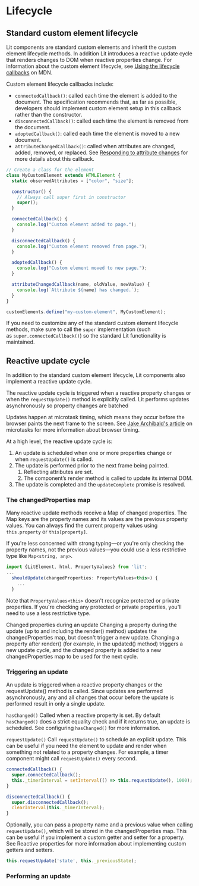 # Lifecycle

## Standard custom element lifecycle

Lit components are standard custom elements and inherit the custom element lifecycle methods. 
In addition Lit introduces a reactive update cycle that renders changes to DOM when reactive properties change.
For information about the custom element lifecycle, see [Using the lifecycle callbacks](https://developer.mozilla.org/en-US/docs/Web/Web_Components/Using_custom_elements#using_the_lifecycle_callbacks) on MDN.

Custom element lifecycle callbacks include:
- `connectedCallback()`: called each time the element is added to the document. The specification recommends that, as far as possible, developers should implement custom element setup in this callback rather than the constructor.
- `disconnectedCallback()`: called each time the element is removed from the document.
- `adoptedCallback()`: called each time the element is moved to a new document.
- `attributeChangedCallback()`: called when attributes are changed, added, removed, or replaced. See [Responding to attribute changes](https://developer.mozilla.org/en-US/docs/Web/API/Web_components/Using_custom_elements#responding_to_attribute_changes) for more details about this callback.

```js
// Create a class for the element
class MyCustomElement extends HTMLElement {
  static observedAttributes = ["color", "size"];

  constructor() {
    // Always call super first in constructor
    super();
  }

  connectedCallback() {
    console.log("Custom element added to page.");
  }

  disconnectedCallback() {
    console.log("Custom element removed from page.");
  }

  adoptedCallback() {
    console.log("Custom element moved to new page.");
  }

  attributeChangedCallback(name, oldValue, newValue) {
    console.log(`Attribute ${name} has changed.`);
  }
}

customElements.define("my-custom-element", MyCustomElement);
```

If you need to customize any of the standard custom element lifecycle methods, make sure to call the `super` implementation (such as `super.connectedCallback()`) so the standard Lit functionality is maintained.

## Reactive update cycle
In addition to the standard custom element lifecycle, Lit components also implement a reactive update cycle.

The reactive update cycle is triggered when a reactive property changes or when the `requestUpdate()` method is explicitly called. Lit performs updates asynchronously so property changes are batched

Updates happen at microtask timing, which means they occur before the browser paints the next frame to the screen. See [Jake Archibald's article](https://jakearchibald.com/2015/tasks-microtasks-queues-and-schedules/) on microtasks for more information about browser timing.

At a high level, the reactive update cycle is:
1. An update is scheduled when one or more properties change or when `requestUpdate()` is called.
2. The update is performed prior to the next frame being painted.
    1. Reflecting attributes are set.
    2. The component’s render method is called to update its internal DOM.
3. The update is completed and the `updateComplete` promise is resolved.

### The changedProperties map

Many reactive update methods receive a Map of changed properties. The Map keys are the property names and its values are the previous property values. You can always find the current property values using `this.property` or `this[property]`.

If you're less concerned with strong typing—or you're only checking the property names, not the previous values—you could use a less restrictive type like `Map<string, any>`.

```ts
import {LitElement, html, PropertyValues} from 'lit';
...
  shouldUpdate(changedProperties: PropertyValues<this>) {
    ...
  }
```

Note that `PropertyValues<this>` doesn't recognize protected or private properties. If you're checking any protected or private properties, you'll need to use a less restrictive type.

Changed properties during an update
Changing a property during the update (up to and including the render() method) updates the changedProperties map, but doesn't trigger a new update. Changing a property after render() (for example, in the updated() method) triggers a new update cycle, and the changed property is added to a new changedProperties map to be used for the next cycle.

### Triggering an update
An update is triggered when a reactive property changes or the requestUpdate() method is called. Since updates are performed asynchronously, any and all changes that occur before the update is performed result in only a single update.

`hasChanged()`
Called when a reactive property is set. By default `hasChanged()` does a strict equality check and if it returns true, an update is scheduled. See configuring `hasChanged()` for more information.

`requestUpdate()`
Call `requestUpdate()` to schedule an explicit update. This can be useful if you need the element to update and render when something not related to a property changes. For example, a timer component might call `requestUpdate()` every second.

```ts
connectedCallback() {
  super.connectedCallback();
  this._timerInterval = setInterval(() => this.requestUpdate(), 1000);
}

disconnectedCallback() {
  super.disconnectedCallback();
  clearInterval(this._timerInterval);
}
```

Optionally, you can pass a property name and a previous value when calling `requestUpdate()`, which will be stored in the changedProperties map. This can be useful if you implement a custom getter and setter for a property. See Reactive properties for more information about implementing custom getters and setters.

```ts
this.requestUpdate('state', this._previousState);
```

### Performing an update


